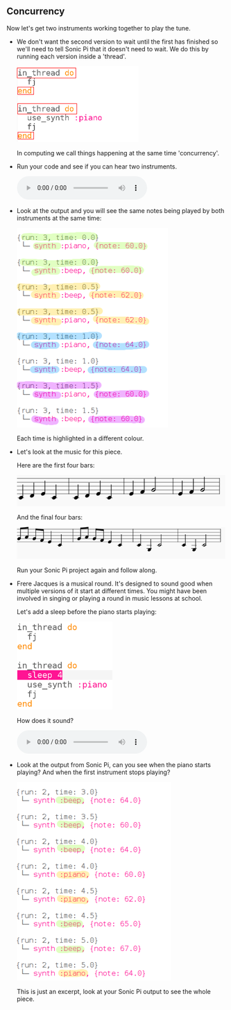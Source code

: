 ## Concurrency

Now let's get two instruments working together to play the tune.



+ We don't want the second version to wait until the first has finished so we'll need to tell Sonic Pi that it doesn't need to wait. We do this by running each version inside a 'thread'.

    ![screenshot](images/round-thread.png)

    In computing we call things happening at the same time 'concurrency'.

+ Run your code and see if you can hear two instruments.

    <div id="audio-preview" class="pdf-hidden">
    <audio controls preload>
      <source src="sounds/frerejacques2.mp3" type="audio/mpeg">
  Your browser does not support the <code>audio</code> element.
    </audio>
    </div>

+ Look at the output and you will see the same notes being played by both instruments at the same time:

    ![screenshot](images/round-conc-output.png)

    Each time is highlighted in a different colour.


+ Let's look at the music for this piece.

    Here are the first four bars:

    ![screenshot](images/round-music1.png)

    And the final four bars:

    ![screenshot](images/round-music2.png)

    Run your Sonic Pi project again and follow along.


+  Frere Jacques is a musical round. It's designed to sound good when multiple versions of it start at different times. You might have been involved in singing or playing a round in music lessons at school.

    Let's add a sleep before the piano starts playing:

    ![screenshot](images/round-sleep.png)

    How does it sound?

    <div id="audio-preview" class="pdf-hidden">
    <audio controls preload>
      <source src="sounds/frerejacques3.mp3" type="audio/mpeg">
      Your browser does not support the <code>audio</code> element.
    </audio>
    </div>

+ Look at the output from Sonic Pi, can you see when the piano starts playing? And when the first instrument stops playing?

    ![screenshot](images/round-conc-output2.png)

    This is just an excerpt, look at your Sonic Pi output to see the whole piece.




